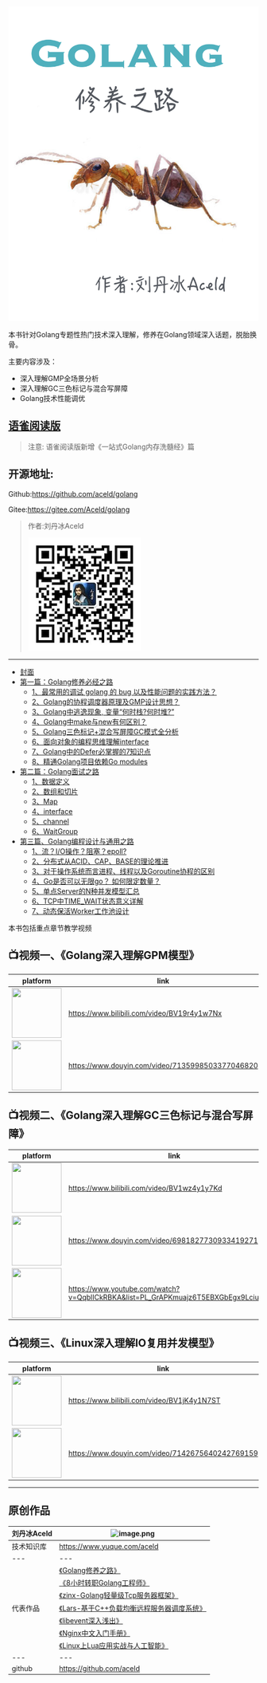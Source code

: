 ![](images/Golang修养之路封面.jpg)


本书针对Golang专题性热门技术深入理解，修养在Golang领域深入话题，脱胎换骨。

主要内容涉及：
* 深入理解GMP全场景分析
* 深入理解GC三色标记与混合写屏障
* Golang技术性能调优

## [语雀阅读版](https://yuque.com/aceld)

> 注意: 语雀阅读版新增《一站式Golang内存洗髓经》篇


## 开源地址: 

Github:https://github.com/aceld/golang

Gitee:https://gitee.com/Aceld/golang



>  作者:刘丹冰Aceld
> 
> ![](images/0-作者公众号刘丹冰Aceld.jpg)
---


* [封面](default.md)
* [第一篇：Golang修养必经之路](第一篇：Golang修养必经之路.md)
    * [1、最常用的调试 golang 的 bug 以及性能问题的实践方法？](1、最常用的调试golang的bug以及性能问题的实践方法？.md)
    * [2、Golang的协程调度器原理及GMP设计思想？](2、Golang的协程调度器原理及GMP设计思想？.md)
    * [3、Golang中逃逸现象, 变量“何时栈?何时堆?”](3、Golang中逃逸现象,变量“何时栈何时堆”.md)
    * [4、Golang中make与new有何区别？](4、Golang中make与new有何区别？.md)
    * [5、Golang三色标记+混合写屏障GC模式全分析](5、Golang三色标记+混合写屏障GC模式全分析.md)
    * [6、面向对象的编程思维理解interface](6、面向对象的编程思维理解interface.md)
    * [7、Golang中的Defer必掌握的7知识点](7、Golang中的Defer必掌握的7知识点.md)
    * [8、精通Golang项目依赖Go modules](8、精通Golang项目依赖Gomodules.md)
* [第二篇：Golang面试之路](第二篇：Golang面试之路.md)
    * [1、数据定义](1、数据定义.md)
    * [2、数组和切片](2、数组和切片.md)
    * [3、Map](3、Map.md)
    * [4、interface](4、interface.md)
    * [5、channel](5、channel.md)
    * [6、WaitGroup](6、WaitGroup.md)
* [第三篇、Golang编程设计与通用之路](第三篇、Golang编程设计与通用之路.md)
    * [1、流？I/O操作？阻塞？epoll?](1、流？I-O操作？阻塞？epoll.md)
    * [2、分布式从ACID、CAP、BASE的理论推进](2、分布式从ACID、CAP、BASE的理论推进.md)
    * [3、对于操作系统而言进程、线程以及Goroutine协程的区别](3、对于操作系统而言进程、线程以及Goroutine协程的区别.md)
    * [4、Go是否可以无限go？ 如何限定数量？](4、Go是否可以无限go？如何限定数量？.md)
    * [5、单点Server的N种并发模型汇总](5、单点Server的N种并发模型汇总.md)
    * [6、TCP中TIME_WAIT状态意义详解](6、TCP中TIME_WAIT状态意义详解.md)
    * [7、动态保活Worker工作池设计](7、一种实时动态保活的Worker工作池设计机制.md)
    
本书包括重点章节教学视频

## 📺视频一、《Golang深入理解GPM模型》
| platform | link |  
| ---- | ---- | 
|<img src="https://s1.ax1x.com/2022/09/22/xFePUK.png" width = "100" height = "100" alt="" align=center />|https://www.bilibili.com/video/BV19r4y1w7Nx|
|<img src="https://s1.ax1x.com/2022/09/22/xFeRVx.png" width = "100" height = "100" alt="" align=center />|https://www.douyin.com/video/7135998503377046820 | 


## 📺视频二、《Golang深入理解GC三色标记与混合写屏障》
| platform | link |  
| ---- | ---- | 
|<img src="https://s1.ax1x.com/2022/09/22/xFePUK.png" width = "100" height = "100" alt="" align=center />|https://www.bilibili.com/video/BV1wz4y1y7Kd|
|<img src="https://s1.ax1x.com/2022/09/22/xFeRVx.png" width = "100" height = "100" alt="" align=center />|https://www.douyin.com/video/6981827730933419271| 
|<img src="https://s1.ax1x.com/2022/09/23/xkQcng.png" width = "100" height = "100" alt="" align=center />|https://www.youtube.com/watch?v=QqblICkRBKA&list=PL_GrAPKmuajz6T5EBXGbEgx9LciuuryHD|


## 📺视频三、《Linux深入理解IO复用并发模型》
| platform | link |  
| ---- | ---- | 
|<img src="https://s1.ax1x.com/2022/09/22/xFePUK.png" width = "100" height = "100" alt="" align=center />|https://www.bilibili.com/video/BV1jK4y1N7ST|
|<img src="https://s1.ax1x.com/2022/09/22/xFeRVx.png" width = "100" height = "100" alt="" align=center />|https://www.douyin.com/video/7142675640242769159| 

---

## 原创作品

| 刘丹冰Aceld | ![image.png](https://static.golangjob.cn/221008/b4d7cb9e6382f5facbc2bd707d91f5ad.png)| 
| ---- | ---- | 
|技术知识库|https://www.yuque.com/aceld|
|---|---|
||[《Golang修养之路》](https://www.yuque.com/aceld/golang/ithv8f)|
||[《8小时转职Golang工程师》](https://www.yuque.com/aceld/mo95lb/dsk886)|
||[《zinx-Golang轻量级Tcp服务器框架》](https://www.yuque.com/aceld/npyr8s/bgftov)|
|代表作品|[《Lars-基于C++负载均衡远程服务器调度系统》](https://www.yuque.com/aceld/wbs5h3/ggzqva)|
||[《libevent深入浅出》](https://www.yuque.com/aceld/vwi2dk/sss79n)|
||[《Nginx中文入门手册》](https://www.yuque.com/aceld/fpknid/pzxaev)|
||[《Linux上Lua应用实战与人工智能》](https://www.yuque.com/aceld/pxbsur/sg3adg)|
|---|---|
|github|https://github.com/aceld|
